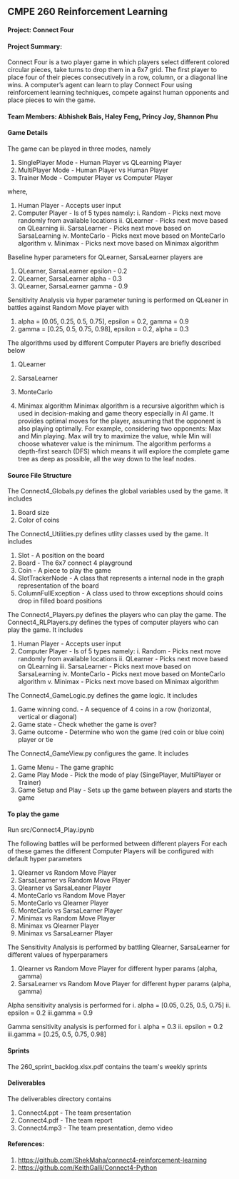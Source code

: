 ## CMPE 260 Reinforcement Learning
####  Project: Connect Four

####  Project Summary: 
Connect Four is a two player game in which players select different colored circular pieces, take turns to drop them in a 
6x7 grid. The first player to place four of their pieces consecutively in a row, column, or a diagonal line wins. A 
computer’s agent can learn to play Connect Four using reinforcement learning techniques, compete against human opponents 
and place pieces to win the game.

#### Team Members: Abhishek Bais, Haley Feng, Princy Joy, Shannon Phu

#### Game Details
The game can be played in three modes, namely
   1. SinglePlayer Mode - Human Player vs QLearning Player
   2. MultiPlayer Mode  - Human Player vs Human Player
   3. Trainer Mode      - Computer Player vs Computer Player 
  
   where,
   1. Human Player      - Accepts user input
   2. Computer Player   - Is of 5 types namely:
      i. Random         - Picks next move randomly from available locations
     ii. QLearner       - Picks next move based on QLearning
    iii. SarsaLearner   - Picks next move based on SarsaLearning
     iv. MonteCarlo     - Picks next move based on MonteCarlo algorithm
      v. Minimax        - Picks next move based on Minimax algorithm

Baseline hyper parameters for QLearner, SarsaLearner players are 
   1. QLearner, SarsaLearner epsilon - 0.2 
   2. QLearner, SarsaLearner alpha   - 0.3
   3. QLearner, SarsaLearner gamma   - 0.9
   
Sensitivity Analysis via hyper parameter tuning is performed on QLeaner in battles against Random Move player with
   1. alpha   = [0.05, 0.25, 0.5, 0.75], epsilon = 0.2, gamma = 0.9
   2. gamma   = [0.25, 0.5, 0.75, 0.98], epsilon = 0.2, alpha = 0.3
 
The algorithms used by different Computer Players are briefly described below
   1. QLearner

   2. SarsaLearner

   3. MonteCarlo

   4. Minimax algorithm
     Minimax algorithm is a recursive algorithm which is used in decision-making and game theory especially in AI game. It   
     provides optimal moves for the player, assuming that the opponent is also playing optimally. For example, considering two 
     opponents: Max and Min playing. Max will try to maximize the value, while Min will choose whatever value is the minimum. 
     The algorithm performs a depth-first search (DFS) which means it will explore the complete game tree as deep as possible, 
     all the way down to the leaf nodes.

#### Source File Structure
The Connect4_Globals.py defines the global variables used by the game. 
It includes
   1. Board size
   2. Color of coins 

The Connect4_Utilities.py defines utlity classes used by the game. 
It includes
   1. Slot                -  A position on the board
   2. Board               -  The 6x7 connect 4 playground
   3. Coin                -  A piece to play the game 
   4. SlotTrackerNode     -  A class that represents a internal node in the graph representation of the board
   5. ColumnFullException -  A class used to throw exceptions should coins drop in filled board positions

The Connect4_Players.py defines the players who can play the game. 
The Connect4_RLPlayers.py defines the types of computer players who can play the game. 
It includes
   1. Human Player       - Accepts user input
   2. Computer Player    - Is of 5 types namely:
      i.   Random        - Picks next move randomly from available locations
     ii.  QLearner       - Picks next move based on QLearning
    iii. SarsaLearner    - Picks next move based on SarsaLearning
     iv.  MonteCarlo     - Picks next move based on MonteCarlo algorithm
      v.   Minimax       - Picks next move based on Minimax algorithm
    
The Connect4_GameLogic.py defines the game logic.
It includes 
  1. Game winning cond.  - A sequence of 4 coins in a row (horizontal, vertical or diagonal)
  2. Game state          - Check whether the game is over?
  3. Game outcome        - Determine who won the game (red coin or blue coin) player or tie 

The Connect4_GameView.py configures the game.
It includes
  1. Game Menu           - The game graphic 
  2. Game Play Mode      - Pick the mode of play (SingePlayer, MultiPlayer or Trainer)  
  3. Game Setup and Play - Sets up the game between players and starts the game  

#### To play the game
Run src/Connect4_Play.ipynb

The following battles will be performed between different players 
For each of these games the different Computer Players will be configured with default hyper parameters 
  1. Qlearner     vs Random Move Player
  2. SarsaLearner vs Random Move Player
  3. Qlearner     vs SarsaLeaner Player
  4. MonteCarlo   vs Random Move Player
  5. MonteCarlo   vs Qlearner Player
  6. MonteCarlo   vs SarsaLearner Player
  7. Minimax      vs Random Move Player
  8. Minimax      vs Qlearner Player
  9. Minimax      vs SarsaLearner Player
  
 The Sensitivity Analysis is performed by battling Qlearner, SarsaLearner for different values of hyperparamers
  1. Qlearner vs Random Move Player for different hyper params (alpha, gamma) 
  2. SarsaLearner vs Random Move Player for different hyper params (alpha, gamma)
   
   Alpha sensitivity analysis is performed for
    i. alpha   = [0.05, 0.25, 0.5, 0.75]
   ii. epsilon = 0.2
   iii.gamma   = 0.9
   
   Gamma sensitivity analysis is performed for
    i. alpha   = 0.3
   ii. epsilon = 0.2
   iii.gamma   = [0.25, 0.5, 0.75, 0.98]

#### Sprints
The 260_sprint_backlog.xlsx.pdf contains the team's weekly sprints 
 
#### Deliverables
The deliverables directory contains
 1. Connect4.ppt - The team presentation
 2. Connect4.pdf - The team report
 3. Connect4.mp3 - The team presentation, demo video
 
#### References:
1. https://github.com/ShekMaha/connect4-reinforcement-learning
2. https://github.com/KeithGalli/Connect4-Python